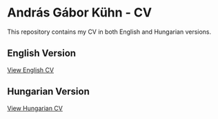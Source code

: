 # András Gábor Kühn - CV

This repository contains my CV in both English and Hungarian versions.

## English Version
[View English CV](generated/CV_General_En.md)

## Hungarian Version
[View Hungarian CV](generated/CV_General_Hu.md)
